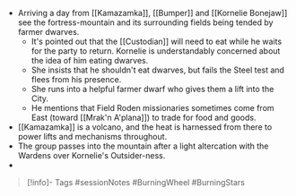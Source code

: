 - Arriving a day from [[Kamazamka]], [[Bumper]] and [[Kornelie Bonejaw]] see the fortress-mountain and its  surrounding fields being tended by farmer dwarves.
	- It's pointed out that the [[Custodian]] will need to eat while he waits for the party to return.  Kornelie is understandably concerned about the idea of him eating dwarves.
	- She insists that he shouldn't eat dwarves, but fails the Steel test and flees from his presence.
	- She runs into a helpful farmer dwarf who gives them a lift into the City.
	- He mentions that Field Roden missionaries sometimes come from East (toward [[Mrak'n A'plana]]) to trade for food and goods.
- [[Kamazamka]] is a volcano, and the heat is harnessed from there to power lifts and mechanisms throughout.
- The group passes into the mountain after a light altercation with the Wardens over Kornelie's Outsider-ness.
- 

> [!info]- Tags
> #sessionNotes #BurningWheel #BurningStars

